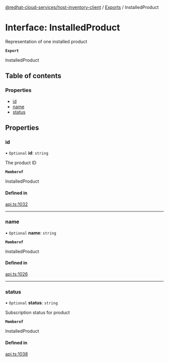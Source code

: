 [@redhat-cloud-services/host-inventory-client](../README.md) / [Exports](../modules.md) / InstalledProduct

# Interface: InstalledProduct

Representation of one installed product

**`Export`**

InstalledProduct

## Table of contents

### Properties

- [id](InstalledProduct.md#id)
- [name](InstalledProduct.md#name)
- [status](InstalledProduct.md#status)

## Properties

### id

• `Optional` **id**: `string`

The product ID

**`Memberof`**

InstalledProduct

#### Defined in

[api.ts:1032](https://github.com/RedHatInsights/javascript-clients/blob/main/packages/host-inventory/api.ts#L1032)

___

### name

• `Optional` **name**: `string`

**`Memberof`**

InstalledProduct

#### Defined in

[api.ts:1026](https://github.com/RedHatInsights/javascript-clients/blob/main/packages/host-inventory/api.ts#L1026)

___

### status

• `Optional` **status**: `string`

Subscription status for product

**`Memberof`**

InstalledProduct

#### Defined in

[api.ts:1038](https://github.com/RedHatInsights/javascript-clients/blob/main/packages/host-inventory/api.ts#L1038)
